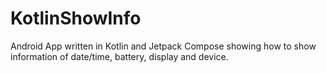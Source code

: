 # KotlinShowInfo
Android App written in Kotlin and Jetpack Compose showing how to show information of date/time, battery, display and device.
